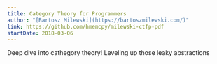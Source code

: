 ```yaml
---
title: Category Theory for Programmers
author: "[Bartosz Milewski](https://bartoszmilewski.com/)"
link: https://github.com/hmemcpy/milewski-ctfp-pdf
startDate: 2018-03-06
---
```


Deep dive into cathegory theory! Leveling up those leaky abstractions

